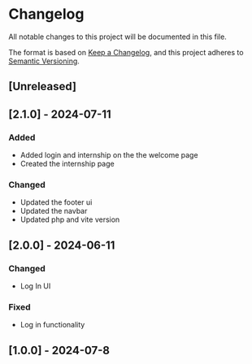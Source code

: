 # Changelog

All notable changes to this project will be documented in this file.

The format is based on [Keep a Changelog](https://keepachangelog.com/en/1.0.0/), and this project adheres to [Semantic Versioning](https://semver.org/spec/v2.0.0.html).



## [Unreleased]


## [2.1.0] - 2024-07-11
### Added
- Added login and internship on the the welcome page
- Created the internship page

### Changed
- Updated the footer ui
- Updated the navbar
- Updated php and vite version


## [2.0.0] - 2024-06-11
### Changed
- Log In UI

### Fixed
- Log in functionality


## [1.0.0] - 2024-07-8
